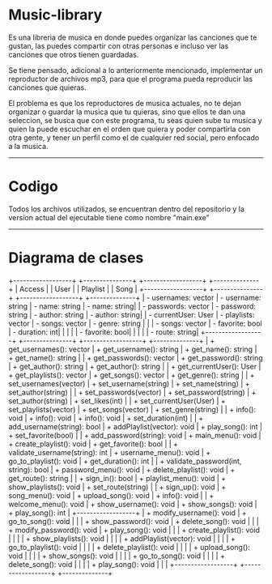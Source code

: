 # Music-library

Es una libreria de musica en donde puedes organizar las canciones que te gustan, las puedes compartir con otras personas e incluso ver las canciones que otros tienen guardadas.

Se tiene pensado, adicional a lo anteriormente mencionado, implementar un reproductor de archivos mp3, para que el programa pueda reproducir las canciones que quieras.

El problema es que los reproductores de musica actuales, no te dejan organizar o guardar la musica que tu quieras, sino que ellos te dan una seleccion, se busca que con este programa, tu seas quien sube tu musica y quien la puede escuchar en el orden que quiera y poder compartirla con otra gente, y tener un perfil como el de cualquier red social, pero enfocado a la musica.

---------------------------------------------------------------------------------------------------------------------------------------

# Codigo

Todos los archivos utilizados, se encuentran dentro del repositorio y la version actual del ejecutable tiene como nombre "main.exe"

---------------------------------------------------------------------------------------------------------------------------------------

# Diagrama de clases

+------------------+      +---------------+      +------------------+      +--------------+
|      Access      |      |      User     |      |      Playlist    |      |     Song     |
+------------------+      +---------------+      +------------------+      +--------------+
| - usernames: vector<string> | - username: string    | - name: string     | - name: string|
| - passwords: vector<string> | - password: string    | - author: string   | - author: string|
| - currentUser: User         | - playlists: vector<Playlist> | - songs: vector<string> | - genre: string |
|                          | - songs: vector<Song>  | - favorite: bool   | - duration: int|
|                          |                       |                    | - favorite: bool|
|                          |                       |                    | - route: string|
+------------------+      +---------------+      +------------------+      +--------------+
| + get_usernames(): vector<string> | + get_username(): string | + get_name(): string | + get_name(): string |
| + get_passwords(): vector<string> | + get_password(): string | + get_author(): string | + get_author(): string |
| + get_currentUser(): User    | + get_playlists(): vector<Playlist> | + get_songs(): vector<string> | + get_genre(): string |
| + set_usernames(vector<string>) | + set_username(string) | + set_name(string) | + set_author(string) |
| + set_passwords(vector<string>) | + set_password(string) | + set_author(string) | + set_likes(int) |
| + set_currentUser(User)       | + set_playlists(vector<Playlist>) | + set_songs(vector<string>) | + set_genre(string) |
| + info(): void               | + info(): void         | + info(): void       | + set_duration(int) |
| + add_username(string): bool  | + addPlaylist(vector<Playlist>): void | + play_song(): int   | + set_favorite(bool) |
| + add_password(string): void  | + main_menu(): void    | + create_playlist(): void | + get_favorite(): bool |
| + validate_username(string): int | + username_menu(): void | + go_to_playlist(): void | + get_duration(): int |
| + validate_password(int, string): bool | + password_menu(): void | + delete_playlist(): void | + get_route(): string |
| + sign_in(): bool             | + playlist_menu(): void | + show_playlists(): void | + set_route(string) |
| + sign_up(): void             | + song_menu(): void    | + upload_song(): void | + info(): void |
| + welcome_menu(): void        | + show_username(): void | + show_songs(): void  | + play_song(): int |
+------------------+      | + modify_username(): void | + go_to_song(): void | |
                        | + show_password(): void | + delete_song(): void | |
                        | + modify_password(): void | + play_song(): void  | |
                        | + create_playlist(): void |                   | |
                        | + show_playlists(): void |                   | |
                        | + addPlaylist(vector<Playlist>): void |       | |
                        | + go_to_playlist(): void |                   | |
                        | + delete_playlist(): void |                   | |
                        | + upload_song(): void    |                   | |
                        | + show_songs(): void     |                   | |
                        | + go_to_song(): void     |                   | |
                        | + delete_song(): void    |                   | |
                        | + play_song(): void      |                   | |
                        +------------------+      +------------------+      +--------------+
